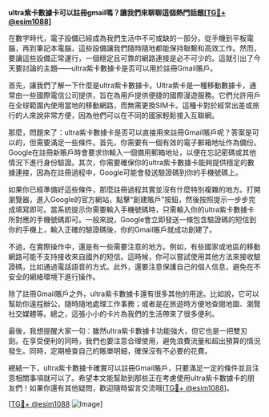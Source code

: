 **ultra紫卡數據卡可以註冊gmail嗎？讓我們來聊聊這個熱門話題[[TG💪+ @esim1088](https://t.me/s/esim1088)]**

在數字時代，電子設備已經成為我們生活中不可或缺的一部分。從手機到平板電腦，再到筆記本電腦，這些設備讓我們隨時隨地都能保持聯繫和高效工作。然而，要讓這些設備正常運行，一個穩定且可靠的網路連接是必不可少的。這就引出了今天要討論的主題——ultra紫卡數據卡是否可以用於註冊Gmail賬戶。

首先，讓我們了解一下什麼是ultra紫卡數據卡。Ultra紫卡是一種移動數據卡，通常由一些國際電信公司提供，旨在為用戶提供便捷的國際漫遊服務。它們允許用戶在全球範圍內使用當地的移動網路，而無需更換SIM卡。這種卡對於經常出差或旅行的人來說非常方便，因為他們可以在不同的國家輕鬆接入互聯網。

那麼，問題來了：ultra紫卡數據卡是否可以直接用來註冊Gmail賬戶呢？答案是可以的，但需要滿足一些條件。首先，你需要有一個有效的電子郵箱地址作為備份。Google在註冊新賬戶時會要求你輸入一個備用郵箱地址，以便在忘記密碼或其他情況下進行身份驗證。其次，你需要確保你的ultra紫卡數據卡能夠提供穩定的數據連接，因為在註冊過程中，Google可能會發送驗證碼到你的手機號碼上。

如果你已經準備好這些條件，那麼註冊過程其實並沒有什麼特別複雜的地方。打開瀏覽器，進入Google的官方網站，點擊“創建賬戶”按鈕，然後按照提示一步步完成填寫即可。當系統提示你需要輸入手機號碼時，只需輸入你的ultra紫卡數據卡所對應的手機號碼即可。一般來說，Google會立即發送一條包含驗證碼的短信到你的手機上，輸入正確的驗證碼後，你的Gmail賬戶就成功創建了。

不過，在實際操作中，還是有一些需要注意的地方。例如，有些國家或地區的移動網路可能不支持接收來自國外的短信。這時候，你可以嘗試使用其他方法來接收驗證碼，比如通過電話語音的方式。此外，還要注意保護自己的個人信息，避免在不安全的網絡環境下進行操作。

除了註冊Gmail賬戶之外，ultra紫卡數據卡還有很多其他的用途。比如說，它可以幫助你遠程辦公，隨時隨地處理工作事務；或者是在旅遊時方便地查閱地圖、瀏覽社交媒體等。總之，這張小小的卡片為我們的生活帶來了很多便利。

最後，我想提醒大家一句：雖然ultra紫卡數據卡功能強大，但它也是一把雙刃劍。在享受便利的同時，我們也要注意合理使用，避免浪費流量和超出預算的情況發生。同時，定期檢查自己的賬單明細，確保沒有不必要的花費。

總結一下，ultra紫卡數據卡確實可以註冊Gmail賬戶，只要滿足一定的條件並且注意相關事項就可以了。希望本文能幫助到那些正在考慮使用ultra紫卡數據卡的朋友們！如果你還有其他疑問，歡迎隨時留言交流哦[[TG💪+ @esim1088](https://t.me/s/esim1088)]。

[[TG💪+ @esim1088](https://t.me/s/esim1088) ![Image](https://i.postimg.cc/4NQfJmqS/Snipaste-2025-05-13-00-14-12.png)]